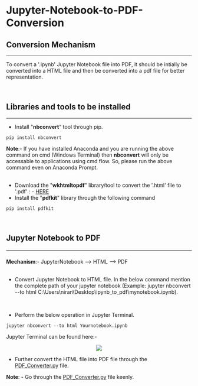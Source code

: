 # Jupyter-Notebook-to-PDF-Conversion
## Conversion Mechanism
<hr>
<p>To convert a '.ipynb' Jupyter Notebook file into PDF, it should be intially be converted into a HTML file and then be converted into a pdf file for better representation.</p>
<br>

## Libraries and tools to be installed
<hr>

- Install "**nbconvert**" tool through pip.
~~~
pip install nbconvert
~~~
 **Note**:- If you have installed Anaconda and you are running the above command on cmd (Windows Terminal) then **nbconvert** will only be accessable to applications using cmd flow. So, please run the above command even on Anaconda Prompt.
 <br>
 <br>

-  Download the "**wkhtmltopdf**" library/tool to convert the '.html' file to '.pdf' : - <a href="https://wkhtmltopdf.org/downloads.html" target="_blank">HERE</a>
- Install the "**pdfkit**" library through the following command
```
pip install pdfkit
```
<br>

## Jupyter Notebook to PDF <hr>

**Mechanism**:- JupyterNotebook --> HTML --> PDF
<br>
<br>


- Convert Jupyter Notebook to HTML file. In the below command mention the complete path of your jupyter notebook (Example: jupyter nbconvert --to html C:\Users\niran\Desktop\ipynb_to_pdf\mynotebook.ipynb).
<br>

-  Perform the below operation in Jupyter Terminal.
```
jupyter nbconvert --to html Yournotebook.ipynb
```
Jupyter Terminal can be found here:-
<p align = "center"><img src = "https://github.com/niranjanstudy06/Jupyter-Notebook-to-PDF-Conversion/blob/main/img/Jupyter_Terminal.png?raw=true"></img></p>

- Further convert the HTML file into PDF file through the <a href="https://github.com/niranjanstudy06/Jupyter-Notebook-to-PDF-Conversion/blob/main/PDF_Converter.py" target="_top">PDF_Converter.py</a> file.

**Note**: - Go through the  <a href="https://github.com/niranjanstudy06/Jupyter-Notebook-to-PDF-Conversion/blob/main/PDF_Converter.py" target="_top">PDF_Converter.py</a> file keenly.